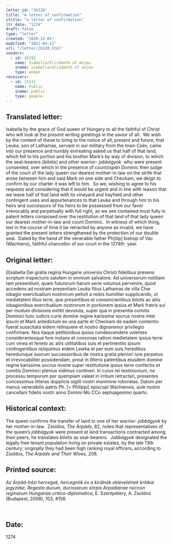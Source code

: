 ```yaml
---
letter_id: "26320"
title: "A letter of confirmation"
ititle: "a letter of confirmation"
ltr_date: "1274"
draft: false
type: "letter"
created: "2020-12-01"
modified: "2021-04-11"
url: "/letter/26320.html"
senders:
  - id: 26192
    name: Isabella/Elizabeth of Anjou
    iname: isabella/elizabeth of anjou
    type: woman
receivers:
  - id: 21531
    name: Public
    iname: public
    type: people
---
```

<h2> Translated letter:</h2><p>Isabella by the grace of God queen of Hungary to all the faithful of Christ who will look at the present writing greetings in the savior of all.&nbsp; We wish by the content of these to bring to the notice of all, present and future, that Leuka, son of Lathamas, servant in our military from the town Csév, came into our presence and humbly entreating asked us that half of that land, which fell to his portion and his brother Mark’s by way of division, to which the seal-bearers (<i>bilotis)</i> and other warrior-<i> jobbágyok</i>&nbsp; who were present consented, over which in the presence of count/<i>ispán</i> Dominic then judge of the court of the lady queen our dearest mother-in-law on the strife that arose between him and said Mark on one side and Checkam, we deign to confirm by our charter it was left to him.&nbsp; So we, wishing to agree to his requests and considering that it would be urgent and in line with reason that we leave half of that land with its vineyard and hayfield and other contingent uses and appurtenances to that Leuka and through him to his heirs and successors of his heirs to be possessed from our favor irrevocably and perpetually with full right, as we see contained most fully in patent letters composed over the restitution of that land of that lady queen our dearest mother-in-law and count Dominic.&nbsp; In witness of which thing, lest in the course of time it be retracted by anyone as invalid, we have granted the present letters strengthened by the protection of our double seal.&nbsp; Dated by the hand of the venerable father Ph[ilip] bishop of Vác (Wachiens), faithful chancellor of our court in the 1274th&nbsp; year.&nbsp;&nbsp;</p><h2 class="mt-4"> Original letter:</h2><p><span>[I]sabella Dei gratia regina Hungarie universis Christi fidelibus presens scriptum inspecturis salutem in omnium salvatore. Ad universorum notitiam tam presentium, quam futurorum harum serie volumus pervenire, quod accedens ad nostram presentiam Leuka filius Lathamas de villa Chw iobagio exercitualium nostrorum petivit a nobis humiliter supplicando, ut medietatem illius terre, que presentibus et consencientibus bilotis ac aliis iobagionibus exercitualium nostrorum in portionem ipsius et Mark fratris sui per modum divisionis extitit devoluta, super qua in presentia comitis Dominici tunc iudicis curie domine regine karissime socrus nostre inter ipsum et Mark antedictum ex una parte et Checkam de eadem contentio fuerat susscitata eidem relinquere et nostro dignaremur privilegio confirmare. Nos itaque petitionibus ipsius condescendere volentes considerantesque fore instans et consonas rationi medietatem ipsius terre cum vinea et feneto ac aliis utilitatibus suis et pertinentiis ipsum contingentibus reliquimus eidem Lewka et per eum suis heredibus heredumque suorum successoribus de nostra gratia pleniori iure perpetuo et irrevocabiliter possidendam, prout in litteris patentibus eiusdem domine regine karissime socrus nostre super restitutione ipsius terre confectis et comitis Dominici plenius vidimus contineri. In cuius rei testimonium, ne processu temporum per quempiam valeat in irritum retractari, presentes concessimus litteras dupplicis sigilli nostri munimine roboratas. Datum per manus venerabilis patris Ph. [= Philippi] episcopi Wachiensis, aule nostre cancellarii fidelis nostri anno Domini Mo CCo septuagesimo quarto.</span></p><p></p><h2 class="mt-4"> Historical context:</h2><p><span>The queen confirms the transfer of land to one of her warrior-<i> jobbágyok </i>by her mother-in-law.&nbsp; Zsoldos, <i>The Árpáds</i>, 82, notes that representatives of the queen’s <i>jobbágyok</i> were present at land transactions contracted among their peers; he translates <i>bilotis</i> as seal-bearers.&nbsp; J<i>obbágyok</i><span>&nbsp;designated the legally free tenant population living on private estates, by the late 13th century; originally they had been high ranking royal officers, according to Zsoldos,&nbsp;</span><i>The Árpáds and Their Wives, </i><span>208.</span></span></p><h2 class="mt-4"> Printed source:</h2><p><i>Az Árpád-házi hercegek, hercegnök és a királnék okleveleinek kritikai jegyzéke, Regesta ducum, ducissarum stirpis Arpadianae necnon reginarum Hungariae critico-diplomatica</i>, E. Szentpétery, A. Zsoldos (Budapest, 2008), 103, #158.</p><p>&nbsp;</p><h2 class="mt-4"> Date:</h2>1274